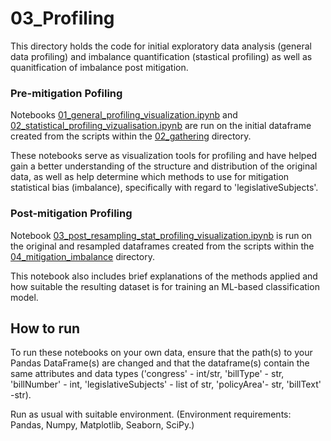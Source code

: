 # 03_Profiling

This directory holds the code for initial exploratory data analysis (general data profiling) and imbalance quantification (stastical profiling) as well as quanitfication of imbalance post mitigation.


### Pre-mitigation Pofiling
Notebooks [01_general_profiling_visualization.ipynb](01_general_profiling_visualization.ipynb) and [02_statistical_profiling_vizualisation.ipynb](02_stastistical_profiling_visualization.ipynb) are run on the initial dataframe created from the scripts within the [02_gathering](../02_gathering/) directory. 

These notebooks serve as visualization tools for profiling and have helped gain a better understanding of the structure and distribution of the original data, as well as help determine which methods to use for mitigation statistical bias (imbalance), specifically with regard to 'legislativeSubjects'.

### Post-mitigation Profiling
Notebook [03_post_resampling_stat_profiling_visualization.ipynb](03_post_resampling_stat_profiling_visualization.ipynb) is run on the original and resampled dataframes created from the scripts within the [04_mitigation_imbalance](04_mitigating_imbalance) directory. 

This notebook also includes brief explanations of the methods applied and how suitable the resulting dataset is for training an ML-based classification model.


## How to run

To run these notebooks on your own data, ensure that the path(s) to your Pandas DataFrame(s) are changed and that the dataframe(s) contain the same attributes and data types ('congress' - int/str, 'billType' - str, 'billNumber' - int, 'legislativeSubjects' - list of str, 'policyArea'- str, 'billText' -str). 

Run as usual with suitable environment. (Environment requirements: Pandas, Numpy, Matplotlib, Seaborn, SciPy.)